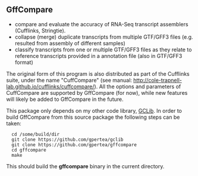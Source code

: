 ## GffCompare
* compare and evaluate the accuracy of RNA-Seq transcript assemblers (Cufflinks, Stringtie). 
* collapse (merge) duplicate transcripts from multiple GTF/GFF3 files (e.g. resulted from assembly of different samples)
* classify transcripts from one or multiple GTF/GFF3 files as they relate to reference transcripts provided in a
annotation file (also in GTF/GFF3 format)

The original form of this program is also distributed as part of the Cufflinks suite, under the name "CuffCompare" 
(see manual: http://cole-trapnell-lab.github.io/cufflinks/cuffcompare/). All the options and parameters of CuffCompare
are supported by GffCompare (for now), while new features will likely be added to GffCompare in the future.

This package only depends on my other code library, [GCLib](../../../gclib). In order to build GffCompare from this source package 
the following steps can be taken:
```
  cd /some/build/dir
  git clone https://github.com/gpertea/gclib
  git clone https://github.com/gpertea/gffcompare
  cd gffcompare
  make
```
This should build the **gffcompare** binary in the current directory.

